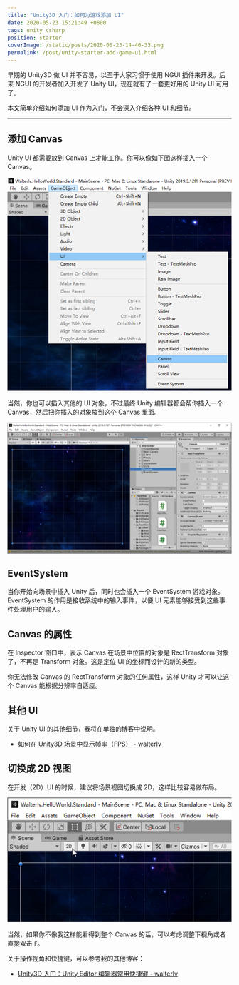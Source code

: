 ```yaml
---
title: "Unity3D 入门：如何为游戏添加 UI"
date: 2020-05-23 15:21:49 +0800
tags: unity csharp
position: starter
coverImage: /static/posts/2020-05-23-14-46-33.png
permalink: /post/unity-starter-add-game-ui.html
---
```


早期的 Unity3D 做 UI 并不容易，以至于大家习惯于使用 NGUI 插件来开发。后来 NGUI 的开发者加入开发了 Unity UI，现在就有了一套更好用的 Unity UI 可用了。

本文简单介绍如何添加 UI 作为入门，不会深入介绍各种 UI 和细节。

---

<div id="toc"></div>

## 添加 Canvas

Unity UI 都需要放到 Canvas 上才能工作。你可以像如下图这样插入一个 Canvas。

![插入 Canvas](/static/posts/2020-05-23-14-46-33.png)

当然，你也可以插入其他的 UI 对象，不过最终 Unity 编辑器都会帮你插入一个 Canvas，然后把你插入的对象放到这个 Canvas 里面。

![插入的 Canvas](/static/posts/2020-05-23-14-50-18.png)

## EventSystem

当你开始向场景中插入 Unity 后，同时也会插入一个 EventSystem 游戏对象。EventSystem 的作用是接收系统中的输入事件，以便 UI 元素能够接受到这些事件处理用户的输入。

## Canvas 的属性

在 Inspector 窗口中，表示 Canvas 在场景中位置的对象是 RectTransform 对象了，不再是 Transform 对象。这是定位 UI 的坐标而设计的新的类型。

你无法修改 Canvas 的 RectTransform 对象的任何属性，这样 Unity 才可以让这个 Canvas 能根据分辨率自适应。

## 其他 UI

关于 Unity UI 的其他细节，我将在单独的博客中说明。

- [如何在 Unity3D 场景中显示帧率（FPS） - walterlv](/post/unity-show-fps)

## 切换成 2D 视图

在开发（2D）UI 的时候，建议将场景视图切换成 2D，这样比较容易做布局。

![切换成 2D](/static/posts/2020-05-23-15-19-37.png)

当然，如果你不像我这样能看得到整个 Canvas 的话，可以考虑调整下视角或者直接双击 `F`。

关于操作视角和快捷键，可以参考我的其他博客：

- [Unity3D 入门：Unity Editor 编辑器常用快捷键 - walterlv](/post/unity-starter-unity-editor-shortcut-keys.html)


